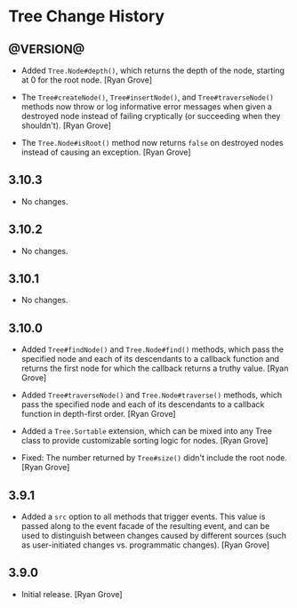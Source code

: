 Tree Change History
===================

@VERSION@
------

* Added `Tree.Node#depth()`, which returns the depth of the node, starting at 0
  for the root node. [Ryan Grove]

* The `Tree#createNode()`, `Tree#insertNode()`, and `Tree#traverseNode()`
  methods now throw or log informative error messages when given a destroyed
  node instead of failing cryptically (or succeeding when they shouldn't).
  [Ryan Grove]

* The `Tree.Node#isRoot()` method now returns `false` on destroyed nodes instead
  of causing an exception. [Ryan Grove]

3.10.3
------

* No changes.

3.10.2
------

* No changes.


3.10.1
------

* No changes.


3.10.0
------

* Added `Tree#findNode()` and `Tree.Node#find()` methods, which pass the
  specified node and each of its descendants to a callback function and returns
  the first node for which the callback returns a truthy value. [Ryan Grove]

* Added `Tree#traverseNode()` and `Tree.Node#traverse()` methods, which pass the
  specified node and each of its descendants to a callback function in
  depth-first order. [Ryan Grove]

* Added a `Tree.Sortable` extension, which can be mixed into any Tree class to
  provide customizable sorting logic for nodes. [Ryan Grove]

* Fixed: The number returned by `Tree#size()` didn't include the root node.
  [Ryan Grove]


3.9.1
-----

* Added a `src` option to all methods that trigger events. This value is passed
  along to the event facade of the resulting event, and can be used to
  distinguish between changes caused by different sources (such as
  user-initiated changes vs. programmatic changes). [Ryan Grove]


3.9.0
-----

* Initial release. [Ryan Grove]
